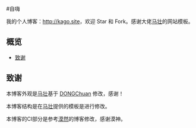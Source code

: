 #自嗨

我的个人博客：<http://kago.site>，欢迎 Star 和 Fork。感谢大佬[马壮](http://mazhuang.org)的网站模板。

## 概览

<!-- vim-markdown-toc GFM -->
* [致谢](#致谢)

<!-- vim-markdown-toc -->



## 致谢

本博客外观是[马壮](http://mazhuang.org)基于 [DONGChuan](http://dongchuan.github.io) 修改，感谢！

本博客结构是在[马壮](http://mazhuang.org)提供的模板是进行修改。

本博客的CI部分是参考[漠然](http://mritd.me)的博客修改，感谢漠神。

